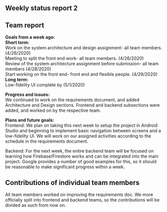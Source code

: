 ## Weekly status report 2

## Team report    
**Goals from a week ago:**  
**Short term:**    
Work on the system architecture and design assignment- all team members. (4/26/2020)  
Meeting to split the front end work- all team members. (4/26/2020)  
Review of the system architecture assignment before submission- all team members (4/28/2020)  
Start working on the front end- front end and flexible people. (4/29/2020)  
**Long term:**  
Low-fidelity UI complete by (5/1/2020)

**Progress and issues:**  
We continued to work on the requirements document, and added Architecture and Design sections. Frontend and backend subsections were added, and worked on by the respective team.

**Plans and future goals:**  
Frontend:
We plan on taking this next week to setup the project in Android Studio and beginning to implement basic navigation between screens
and a low-fidelity UI. We will work on our assigned activities according to the schedule in the requirements document.

Backend:
For the next week, the entire backend team will be focused on learning how Firebase/Firestore works and can be integrated into the main project. Google provides a number of good examples for this, so it should be reasonable to make significant progress within a week.

## Contributions of individual team members  
All team members worked on improving the requirements doc.
We more officially split into frontend and backend teams, so the contributions will be divided as such from now on.
